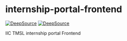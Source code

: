 # internship-portal-frontend
[![DeepSource](https://deepsource.io/gh/techiictmsl/internship-portal-frontend.svg/?label=active+issues&show_trend=true&token=pgBYPjRhuzui9nit8y4sjOrd)](https://deepsource.io/gh/techiictmsl/internship-portal-frontend/?ref=repository-badge)
[![DeepSource](https://deepsource.io/gh/techiictmsl/internship-portal-frontend.svg/?label=resolved+issues&show_trend=true&token=pgBYPjRhuzui9nit8y4sjOrd)](https://deepsource.io/gh/techiictmsl/internship-portal-frontend/?ref=repository-badge)

IIC TMSL internship portal Frontend
